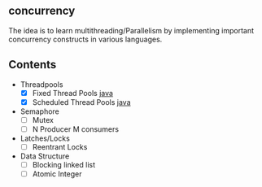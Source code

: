 ## concurrency
The idea is to learn multithreading/Parallelism by implementing important concurrency constructs in various languages.

## Contents
- Threadpools
    - [X] Fixed Thread Pools [java](src/com/company/ThreadPools/executors/fixed/FixedThreadPool.java)
    - [X] Scheduled Thread Pools [java](src/com/company/ThreadPools/executors/scheduled/ScheduledThreadPool.java)
- Semaphore
    - [ ] Mutex
    - [ ] N Producer M consumers
- Latches/Locks
    - [ ] Reentrant Locks
- Data Structure
    - [ ] Blocking linked list
    - [ ] Atomic Integer